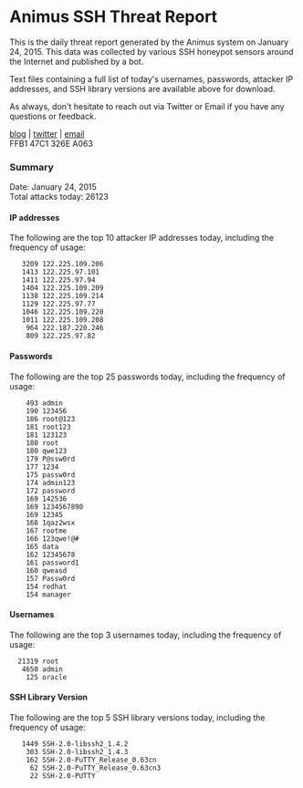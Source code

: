 # Animus SSH Threat Report

This is the daily threat report generated by the Animus system on January 24, 2015. This data was collected by various SSH honeypot sensors around the Internet and published by a bot.  

Text files containing a full list of today's usernames, passwords, attacker IP addresses, and SSH library versions are available above for download.  

As always, don't hesitate to reach out via Twitter or Email if you have any questions or feedback.  

[blog](http://morris.guru) | [twitter](https://twitter.com/andrew___morris) | [email](mailto:andrew@morris.guru)  
FFB1 47C1 326E A063  

### Summary

Date: January 24, 2015  
Total attacks today: 26123  

#### IP addresses
The following are the top 10 attacker IP addresses today, including the frequency of usage:
```
   3209 122.225.109.206
   1413 122.225.97.101
   1411 122.225.97.94
   1404 122.225.109.209
   1138 122.225.109.214
   1129 122.225.97.77
   1046 122.225.109.220
   1011 122.225.109.208
    964 222.187.220.246
    809 122.225.97.82
```

#### Passwords
The following are the top 25 passwords today, including the frequency of usage:
```
    493 admin
    190 123456
    186 root@123
    181 root123
    181 123123
    180 root
    180 qwe123
    179 P@ssw0rd
    177 1234
    175 passw0rd
    174 admin123
    172 password
    169 142536
    169 1234567890
    169 12345
    168 1qaz2wsx
    167 rootme
    166 123qwe!@#
    165 data
    162 12345678
    161 password1
    160 qweasd
    157 Passw0rd
    154 redhat
    154 manager
```

#### Usernames
The following are the top 3 usernames today, including the frequency of usage:
```
  21319 root
   4650 admin
    125 oracle
```

#### SSH Library Version
The following are the top 5 SSH library versions today, including the frequency of usage:
```
   1449 SSH-2.0-libssh2_1.4.2
    303 SSH-2.0-libssh2_1.4.3
    162 SSH-2.0-PuTTY_Release_0.63cn
     62 SSH-2.0-PuTTY_Release_0.63cn3
     22 SSH-2.0-PUTTY
```
